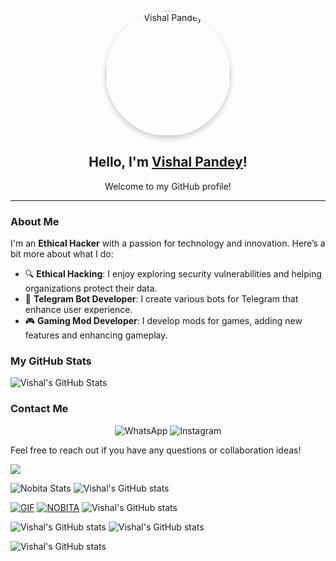 <p align="center">
  <a href="https://t.me/ll_NOBITA_BOT_DEVLOPER_ll">
    <img src="https://envs.sh/_jX.jpg" alt="Vishal Pandey" width="200" style="border-radius: 50%; box-shadow: 0 4px 8px rgba(0, 0, 0, 0.2);"/>
  </a>
</p>

<h2 align="center">Hello, I'm <a href="https://github.com/vishalpandeynkp1">Vishal Pandey</a>!</h2>
<p align="center">Welcome to my GitHub profile!</p>

---

### About Me

I'm an **Ethical Hacker** with a passion for technology and innovation. Here’s a bit more about what I do:

- 🔍 **Ethical Hacking**: I enjoy exploring security vulnerabilities and helping organizations protect their data.
- 🤖 **Telegram Bot Developer**: I create various bots for Telegram that enhance user experience.
- 🎮 **Gaming Mod Developer**: I develop mods for games, adding new features and enhancing gameplay.

### My GitHub Stats

![Vishal's GitHub Stats](https://github-readme-stats.vercel.app/api?username=vishalpandeynkp1&show_icons=true&theme=flag-india)

### Contact Me

<p align="center">
  <a href="https://wa.me/8354052609" style="text-decoration: none;">
    <img src="https://img.shields.io/badge/WhatsApp-25D366?style=for-the-badge&logo=whatsapp&logoColor=white" alt="WhatsApp" />
  </a>
  <a href="https://instagram.com/nobita_bot_maker" style="text-decoration: none;">
    <img src="https://img.shields.io/badge/Instagram-E1306C?style=for-the-badge&logo=instagram&logoColor=white" alt="Instagram" />
  </a>
</p>

Feel free to reach out if you have any questions or collaboration ideas!



<img src="https://user-images.githubusercontent.com/73097560/115834477-dbab4500-a447-11eb-908a-139a6edaec5c.gif">

![Nobita Stats](https://github-readme-stats.vercel.app/api?username=vishalpandeynkp1&theme=flag-india)
![Vishal's GitHub stats](https://github-readme-stats.vercel.app/api?username=vishalpandeynkp1)

 [![GIF](https://github.com/vishalpandeynkp1/VIPNOBITAMUSIC_REPO/blob/main/VIPNOBITAMUSIC.gif)](https://github.com/vishalpandeynkp1)
   [![NOBITA](https://github-stats-alpha.vercel.app/api?username=vishalpandeynkp1 "NOBITA")](https://github-stats-alpha.vercel.app/api?username=vishalpandeynkp1 "NOBITA")
![Vishal's GitHub stats](https://github-readme-stats.vercel.app/api?username=vishalpandeynkp1&show_icons=true&show=reviews,discussions_started,discussions_answered,prs_merged,prs_merged_percentage)

![Vishal's GitHub stats](https://github-readme-stats.vercel.app/api?username=vishalpandeynkp1&hide=contribs,issues)
![Vishal's GitHub stats](https://github-readme-stats.vercel.app/api?username=vishalpandeynkp1&hide=issues&show_icons=true)

![Vishal's GitHub stats](https://github-readme-stats.vercel.app/api?username=vishalpandeynkp1&rank_icon=github)
